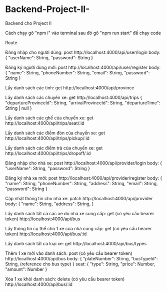 # Backend-Project-II-
Backend cho Project II

Cách chạy
gõ "npm i" vào terminal
sau đó gõ "npm run start" để chạy code

Route

Đăng nhập cho người dùng: post
http://localhost:4000/api/user/login
body: {
    "userName": String,
    "password": String
}

Đăng ký người dùng mới: post
http://localhost:4000/api/user/register
body: {
    "name": String,
    "phoneNumber": String,
    "email": String,
    "password": String
}

Lấy danh sách các tỉnh: get
http://localhost:4000/api/province

Lấy danh sách các chuyến xe: get
http://localhost:4000/api/trips
{
    "departureProvinceId": String,
    "arrivalProvinceId": String,
    "departureTime": String | null
}


Lấy danh sách các ghế của chuyến xe: get
http://localhost:4000/api/trips/seat/:id

Lấy danh sách các điểm đón của chuyến xe: get
http://localhost:4000/api/trips/pickup/:id

Lấy danh sách các điểm trả của chuyến xe: get
http://localhost:4000/api/trips/dropoff/:id


Đăng nhập cho nhà xe: post
http://localhost:4000/api/provider/login
body: {
    "userName": String,
    "password": String
}

Đăng ký nhà xe mới: post
http://localhost:4000/api/provider/register
body: {
    "name": String,
    "phoneNumber": String,
    "address": String,
    "email": String,
    "password": String
}

Cập nhật thông tin cho nhà xe: patch
http://localhost:4000/api/provider
body: {
    "name": String,
    "address": String,
}

Lấy danh sách tất cả các xe do nhà xe cung cấp: get (có yêu cầu bearer token)
http://localhost:4000/api/bus

Lấy thông tin cụ thể cho 1 xe của nhà cung cấp: get (có yêu cầu bearer token)
http://localhost:4000/api/bus/:id

Lấy danh sách tất cả loại xe: get
http://localhost:4000/api/bus/types

Thêm 1 xe mới vào danh sách: post (có yêu cầu bearer token)
http://localhost:4000/api/bus
body: {
    "plateNumber": String,
    "busTypeId": String, (reference cho bus type)
}
seat: {
    "type": String,
    "price": Number,
    "amount": Number
}

Xóa 1 xe khỏi danh sách: delete (có yêu cầu bearer token)
http://localhost:4000/api/bus/:id